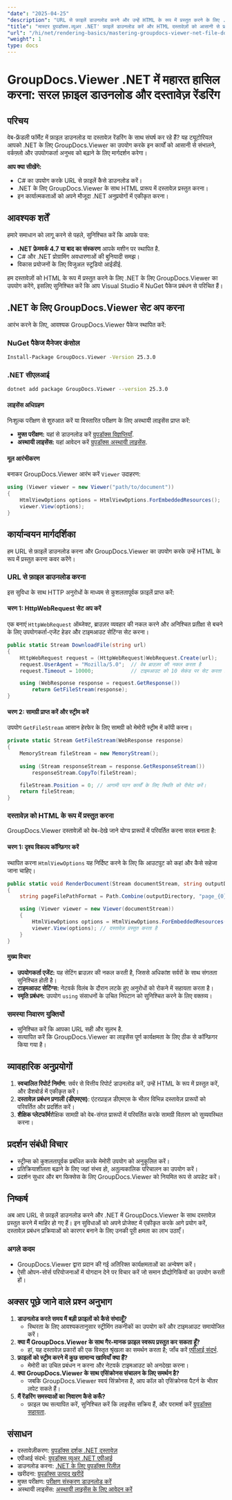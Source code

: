 ```yaml
---
"date": "2025-04-25"
"description": "URL से फ़ाइलें डाउनलोड करने और उन्हें HTML के रूप में प्रस्तुत करने के लिए .NET के लिए GroupDocs.Viewer का उपयोग करना सीखें, जिससे सुव्यवस्थित दस्तावेज़ प्रबंधन के साथ आपके .NET अनुप्रयोगों में वृद्धि हो।"
"title": "मास्टर ग्रुपडॉक्स.व्यूअर .NET' फ़ाइलें डाउनलोड करें और HTML दस्तावेज़ों को आसानी से प्रस्तुत करें"
"url": "/hi/net/rendering-basics/mastering-groupdocs-viewer-net-file-download-html-rendering/"
"weight": 1
type: docs
---
```

# GroupDocs.Viewer .NET में महारत हासिल करना: सरल फ़ाइल डाउनलोड और दस्तावेज़ रेंडरिंग

## परिचय

वेब-फ्रेंडली फॉर्मेट में फ़ाइल डाउनलोड या दस्तावेज़ रेंडरिंग के साथ संघर्ष कर रहे हैं? यह ट्यूटोरियल आपको .NET के लिए GroupDocs.Viewer का उपयोग करके इन कार्यों को आसानी से संभालने, वर्कफ़्लो और उपयोगकर्ता अनुभव को बढ़ाने के लिए मार्गदर्शन करेगा।

**आप क्या सीखेंगे:**
- C# का उपयोग करके URL से फ़ाइलें कैसे डाउनलोड करें।
- .NET के लिए GroupDocs.Viewer के साथ HTML प्रारूप में दस्तावेज़ प्रस्तुत करना।
- इन कार्यात्मकताओं को अपने मौजूदा .NET अनुप्रयोगों में एकीकृत करना।

## आवश्यक शर्तें
हमारे समाधान को लागू करने से पहले, सुनिश्चित करें कि आपके पास:
- **.NET फ्रेमवर्क 4.7 या बाद का संस्करण** आपके मशीन पर स्थापित है.
- C# और .NET प्रोग्रामिंग अवधारणाओं की बुनियादी समझ।
- विकास प्रयोजनों के लिए विजुअल स्टूडियो आईडीई.

हम दस्तावेज़ों को HTML के रूप में प्रस्तुत करने के लिए .NET के लिए GroupDocs.Viewer का उपयोग करेंगे, इसलिए सुनिश्चित करें कि आप Visual Studio में NuGet पैकेज प्रबंधन से परिचित हैं।

## .NET के लिए GroupDocs.Viewer सेट अप करना
आरंभ करने के लिए, आवश्यक GroupDocs.Viewer पैकेज स्थापित करें:

### NuGet पैकेज मैनेजर कंसोल
```bash
Install-Package GroupDocs.Viewer -Version 25.3.0
```

### .NET सीएलआई
```bash
dotnet add package GroupDocs.Viewer --version 25.3.0
```

#### लाइसेंस अधिग्रहण
निःशुल्क परीक्षण से शुरुआत करें या विस्तारित परीक्षण के लिए अस्थायी लाइसेंस प्राप्त करें:
- **मुफ्त परीक्षण:** यहां से डाउनलोड करें [ग्रुपडॉक्स विज्ञप्तियाँ](https://releases.groupdocs.com/viewer/net/).
- **अस्थायी लाइसेंस:** यहां आवेदन करें [ग्रुपडॉक्स अस्थायी लाइसेंस](https://purchase.groupdocs.com/temporary-license/).

#### मूल आरंभीकरण
बनाकर GroupDocs.Viewer आरंभ करें `Viewer` उदाहरण:
```csharp
using (Viewer viewer = new Viewer("path/to/document"))
{
    HtmlViewOptions options = HtmlViewOptions.ForEmbeddedResources();
    viewer.View(options);
}
```

## कार्यान्वयन मार्गदर्शिका
हम URL से फ़ाइलें डाउनलोड करना और GroupDocs.Viewer का उपयोग करके उन्हें HTML के रूप में प्रस्तुत करना कवर करेंगे।

### URL से फ़ाइल डाउनलोड करना
इस सुविधा के साथ HTTP अनुरोधों के माध्यम से कुशलतापूर्वक फ़ाइलें प्राप्त करें:

#### चरण 1: HttpWebRequest सेट अप करें
एक बनाएं `HttpWebRequest` ऑब्जेक्ट, ब्राउज़र व्यवहार की नकल करने और अनिश्चित प्रतीक्षा से बचने के लिए उपयोगकर्ता-एजेंट हेडर और टाइमआउट सेटिंग्स सेट करना।
```csharp
public static Stream DownloadFile(string url)
{
    HttpWebRequest request = (HttpWebRequest)WebRequest.Create(url);
    request.UserAgent = "Mozilla/5.0";  // वेब ब्राउज़र की नकल करता है
    request.Timeout = 10000;            // टाइमआउट को 10 सेकंड पर सेट करता है

    using (WebResponse response = request.GetResponse())
        return GetFileStream(response);
}
```

#### चरण 2: सामग्री प्राप्त करें और स्ट्रीम करें
उपयोग `GetFileStream` आसान हेरफेर के लिए सामग्री को मेमोरी स्ट्रीम में कॉपी करना।
```csharp
private static Stream GetFileStream(WebResponse response)
{
    MemoryStream fileStream = new MemoryStream();
    
    using (Stream responseStream = response.GetResponseStream())
        responseStream.CopyTo(fileStream);

    fileStream.Position = 0; // आगामी पठन कार्यों के लिए स्थिति को रीसेट करें।
    return fileStream;
}
```

### दस्तावेज़ को HTML के रूप में प्रस्तुत करना
GroupDocs.Viewer दस्तावेज़ों को वेब-देखे जाने योग्य प्रारूपों में परिवर्तित करना सरल बनाता है:

#### चरण 1: दृश्य विकल्प कॉन्फ़िगर करें
स्थापित करना `HtmlViewOptions` यह निर्दिष्ट करने के लिए कि आउटपुट को कहां और कैसे सहेजा जाना चाहिए।
```csharp
public static void RenderDocument(Stream documentStream, string outputDirectory)
{
    string pageFilePathFormat = Path.Combine(outputDirectory, "page_{0}.html");

    using (Viewer viewer = new Viewer(documentStream))
    {
        HtmlViewOptions options = HtmlViewOptions.ForEmbeddedResources(pageFilePathFormat);
        viewer.View(options); // दस्तावेज़ प्रस्तुत करता है
    }
}
```

#### मुख्य विचार
- **उपयोगकर्ता एजेंट:** यह सेटिंग ब्राउज़र की नकल करती है, जिससे अधिकांश सर्वरों के साथ संगतता सुनिश्चित होती है।
- **टाइमआउट सेटिंग्स:** नेटवर्क विलंब के दौरान लटके हुए अनुरोधों को रोकने में सहायता करता है।
- **स्मृति प्रबंधन:** उपयोग `using` संसाधनों के उचित निपटान को सुनिश्चित करने के लिए वक्तव्य।

### समस्या निवारण युक्तियों
- सुनिश्चित करें कि आपका URL सही और सुलभ है.
- सत्यापित करें कि GroupDocs.Viewer का लाइसेंस पूर्ण कार्यक्षमता के लिए ठीक से कॉन्फ़िगर किया गया है।

## व्यावहारिक अनुप्रयोगों
1. **स्वचालित रिपोर्ट निर्माण**: सर्वर से वित्तीय रिपोर्ट डाउनलोड करें, उन्हें HTML के रूप में प्रस्तुत करें, और डैशबोर्ड में एकीकृत करें।
2. **दस्तावेज़ प्रबंधन प्रणाली (डीएमएस)**: एंटरप्राइज़ डीएमएस के भीतर विभिन्न दस्तावेज़ प्रारूपों को परिवर्तित और प्रदर्शित करें।
3. **शैक्षिक प्लेटफॉर्म**शैक्षिक सामग्री को वेब-संगत प्रारूपों में परिवर्तित करके सामग्री वितरण को सुव्यवस्थित करना।

## प्रदर्शन संबंधी विचार
- स्ट्रीम्स को कुशलतापूर्वक प्रबंधित करके मेमोरी उपयोग को अनुकूलित करें।
- प्रतिक्रियाशीलता बढ़ाने के लिए जहां संभव हो, अतुल्यकालिक परिचालन का उपयोग करें।
- प्रदर्शन सुधार और बग फिक्सेस के लिए GroupDocs.Viewer को नियमित रूप से अपडेट करें।

## निष्कर्ष
अब आप URL से फ़ाइलें डाउनलोड करने और .NET में GroupDocs.Viewer के साथ दस्तावेज़ प्रस्तुत करने में माहिर हो गए हैं। इन सुविधाओं को अपने प्रोजेक्ट में एकीकृत करके आगे प्रयोग करें, दस्तावेज़ प्रबंधन प्रक्रियाओं को कारगर बनाने के लिए उनकी पूरी क्षमता का लाभ उठाएँ।

### अगले कदम
- GroupDocs.Viewer द्वारा प्रदान की गई अतिरिक्त कार्यक्षमताओं का अन्वेषण करें।
- ऐसी ओपन-सोर्स परियोजनाओं में योगदान देने पर विचार करें जो समान प्रौद्योगिकियों का उपयोग करती हों।

## अक्सर पूछे जाने वाले प्रश्न अनुभाग
1. **डाउनलोड करते समय मैं बड़ी फ़ाइलों को कैसे संभालूँ?**
   - स्थिरता के लिए आवश्यकतानुसार स्ट्रीमिंग तकनीकों का उपयोग करें और टाइमआउट समायोजित करें।
2. **क्या मैं GroupDocs.Viewer के साथ गैर-मानक फ़ाइल स्वरूप प्रस्तुत कर सकता हूँ?**
   - हां, यह दस्तावेज़ प्रकारों की एक विस्तृत श्रृंखला का समर्थन करता है; जाँच करें [एपीआई संदर्भ](https://reference.groupdocs.com/viewer/net/).
3. **फ़ाइलों को स्ट्रीम करने में कुछ सामान्य खामियाँ क्या हैं?**
   - मेमोरी का उचित प्रबंधन न करना और नेटवर्क टाइमआउट को अनदेखा करना।
4. **क्या GroupDocs.Viewer के साथ एसिंक्रोनस संचालन के लिए समर्थन है?**
   - जबकि GroupDocs.Viewer स्वयं सिंक्रोनस है, आप कॉल को एसिंक्रोनस पैटर्न के भीतर लपेट सकते हैं।
5. **मैं रेंडरिंग समस्याओं का निवारण कैसे करूँ?**
   - फ़ाइल पथ सत्यापित करें, सुनिश्चित करें कि लाइसेंस सक्रिय हैं, और परामर्श करें [ग्रुपडॉक्स सहायता](https://forum.groupdocs.com/c/viewer/9).

## संसाधन
- दस्तावेज़ीकरण: [ग्रुपडॉक्स दर्शक .NET दस्तावेज़](https://docs.groupdocs.com/viewer/net/)
- एपीआई संदर्भ: [ग्रुपडॉक्स व्यूअर .NET एपीआई](https://reference.groupdocs.com/viewer/net/)
- डाउनलोड करना: [.NET के लिए ग्रुपडॉक्स रिलीज़](https://releases.groupdocs.com/viewer/net/)
- खरीदना: [ग्रुपडॉक्स उत्पाद खरीदें](https://purchase.groupdocs.com/buy)
- मुफ्त परीक्षण: [परीक्षण संस्करण डाउनलोड करें](https://releases.groupdocs.com/viewer/net/)
- अस्थायी लाइसेंस: [अस्थायी लाइसेंस के लिए आवेदन करें](https://purchase.groupdocs.com/temporary-license/)
